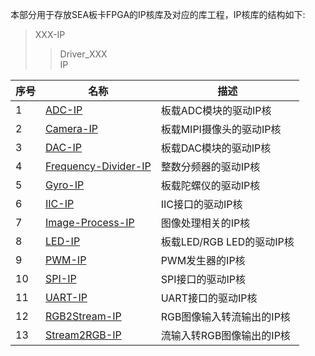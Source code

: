 本部分用于存放SEA板卡FPGA的IP核库及对应的库工程，IP核库的结构如下:
  > XXX-IP
  > > Driver_XXX   
  > > IP   




| 序号 | 名称                                                         | 描述                                       |
| ---- | ------------------------------------------------------------ | ------------------------------------------ |
| 1    | [ADC-IP](/Examples/FPGA-IP/ADC-IP)                           | 板载ADC模块的驱动IP核                        |
| 2    | [Camera-IP](/Examples/FPGA-IP/Camera-IP)                     | 板载MIPI摄像头的驱动IP核                     |
| 3    | [DAC-IP](/Examples/FPGA-IP/DAC-IP)                           | 板载DAC模块的驱动IP核                        |
| 4    | [Frequency-Divider-IP](/Examples/FPGA-IP/Frequency-Divider-IP) | 整数分频器的驱动IP核                       |
| 5    | [Gyro-IP](/Examples/FPGA-IP/Gyro-IP)                         | 板载陀螺仪的驱动IP核                         |
| 6    | [IIC-IP](/Examples/FPGA-IP/IIC-IP)                           | IIC接口的驱动IP核                           |
| 7    | [Image-Process-IP](/Examples/FPGA-IP/Image-Process-IP)       | 图像处理相关的IP核                           |
| 8    | [LED-IP](/Examples/FPGA-IP/LED-IP)                           | 板载LED/RGB LED的驱动IP核                   |
| 9    | [PWM-IP](/Examples/FPGA-IP/PWM-IP)                           | PWM发生器的IP核                             |
| 10   | [SPI-IP](/Examples/FPGA-IP/SPI-IP)                           | SPI接口的驱动IP核                           |
| 11   | [UART-IP](Examples/FPGA-IP/UART-IP)                          | UART接口的驱动IP核                          |
| 12   | [RGB2Stream-IP](/Examples/FPGA-IP/RGB2Stream-IP)             | RGB图像输入转流输出的IP核                    |
| 13   | [Stream2RGB-IP](Examples/FPGA-IP/Stream2RGB-IP)              | 流输入转RGB图像输出的IP核                    |

